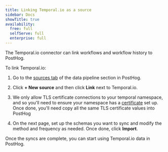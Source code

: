 ```yaml
---
title: Linking Temporal.io as a source
sidebar: Docs
showTitle: true
availability:
  free: full
  selfServe: full
  enterprise: full
---
```


The Temporal.io connector can link workflows and workflow history to PostHog.

To link Temporal.io:

1. Go to the [sources tab](https://us.posthog.com/pipeline/sources) of the data pipeline section in PostHog.

2. Click **+ New source** and then click **Link** next to Temporal.io.

3. We only allow TLS certificate connections to your temporal namespace, and so you'll need to ensure your namespace has a [certificate](https://docs.temporal.io/cloud/certificates) set up. Once done, you'll need copy all the same TLS certificate values into PostHog

4. On the next page, set up the schemas you want to sync and modify the method and frequency as needed. Once done, click **Import**.

Once the syncs are complete, you can start using Temporal.io data in PostHog.
